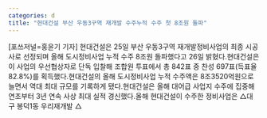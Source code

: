 ```yaml
---
categories: d
title: "현대건설 부산 우동3구역 재개발 수주누적 수주 첫 8조원 돌파"
---
```

[포쓰저널=홍윤기 기자] 현대건설은 25일 부산 우동3구역 재개발정비사업의 최종 시공사로 선정되며 올해 도시정비사업 누적 수주 8조원 돌파했다고 26일 밝혔다.현대건설은 이 사업의 우선협상자로 단독 입찰해 조합원 투표에서 총 842표 중 찬성 697표(득표율 82.8%)를 획득했다.현대건설의 올해 도시정비사업 누적 수주액은 8조3520억원으로 늘면서 역대 최대 규모를 기록하게 됐다.현대건설은 올해 대어급 사업지 수주에 집중해 연초부터 3년 연속 사상 최대 실적 경신했다.올해 현대건설이 수주한 정비사업은 △대구 봉덕1동 우리재개발 △